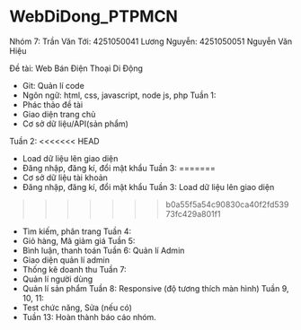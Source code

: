 # WebDiDong_PTPMCN
Nhóm 7: Trần Văn Tới: 4251050041
	Lương Nguyễn: 4251050051
	Nguyễn Văn Hiệu
	       
Đề tài: Web Bán Điện Thoại Di Động
-	Git: Quản lí code
-	Ngôn ngữ: html, css, javascript, node js, php
Tuần 1: 
- Phác thảo đề tài
- Giao diện trang chủ
- Cơ sở dữ liệu/API(sản phẩm)

Tuần 2:
<<<<<<< HEAD
-	Load dữ liệu lên giao diện
-	Đăng nhập, đăng kí, đổi mật khẩu
Tuần 3: 
=======
-	Cơ sở dữ liệu tài khoản
-	Đăng nhập, đăng kí, đổi mật khẩu
Tuần 3: 
	Load dữ liệu lên giao diện
>>>>>>> b0a55f5a54c90830ca40f2fd53973fc429a801f1
-	Tìm kiếm, phân trang
Tuần 4: 
-	Giỏ hàng, Mã giảm giá
Tuần 5: 
-	Bình luận, thanh toán
Tuần 6: Quản lí Admin
-	Giao diện quản lí admin
-	Thống kê doanh thu
Tuần 7: 
-	Quản lí người dùng
-	Quản lí sản phẩm
Tuần 8: 
	Responsive (độ tương thích màn hình)
Tuần 9, 10, 11: 
-	Test chức năng,  Sửa (nếu có)
-	Tuần 13: Hoàn thành báo cáo nhóm.
		



		


